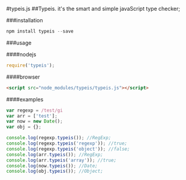 #typeis.js
##Typeis. it's the smart and simple javaScript type checker;

###installation
```javascript
npm install typeis --save
```

###usage

####nodejs
```javascript
require('typeis');
```
####browser
```html
<script src="node_modules/typeis/typeis.js"></script>
```
####examples
```javascript
var regexp = /test/gi
var arr = ['test'];
var now = new Date();
var obj = {};

console.log(regexp.typeis()); //RegExp;
console.log(regexp.typeis('regexp')); //true;
console.log(regexp.typeis('object')); //false;
console.log(arr.typeis()); //RegExp;
console.log(arr.typeis('array')); //true;
console.log(now.typeis()); //Date;
console.log(obj.typeis()); //Object;
```